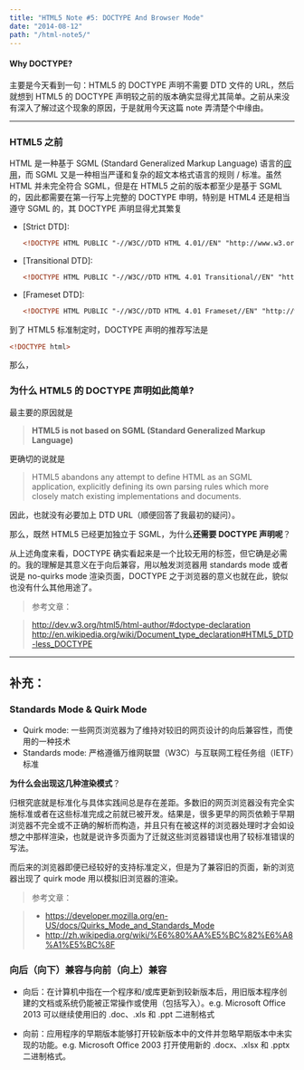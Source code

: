 ```yaml
---
title: "HTML5 Note #5: DOCTYPE And Browser Mode"
date: "2014-08-12"
path: "/html-note5/"
---
```

#### Why DOCTYPE?
主要是今天看到一句：HTML5 的 DOCTYPE 声明不需要 DTD 文件的 URL，然后就想到 HTML5 的 DOCTYPE 声明较之前的版本确实显得尤其简单。之前从来没有深入了解过这个现象的原因，于是就用今天这篇 note 弄清楚个中缘由。
- - -
### HTML5 之前
HTML 是一种基于 SGML (Standard Generalized Markup Language) 语言的[应用]((http://en.wikipedia.org/wiki/SGML#HTML))，而 SGML 又是一种相当严谨和复杂的超文本格式语言的规则 / 标准。虽然 HTML 并未完全符合 SGML，但是在 HTML5 之前的版本都至少是基于 SGML 的，因此都需要在第一行写上完整的 DOCTYPE 申明，特别是 HTML4 还是相当遵守 SGML 的，其 DOCTYPE 声明显得尤其繁复
- [Strict DTD]:
  ```html
  <!DOCTYPE HTML PUBLIC "-//W3C//DTD HTML 4.01//EN" "http://www.w3.org/TR/html4/strict.dtd">
  ```
- [Transitional DTD]:
  ```html
  <!DOCTYPE HTML PUBLIC "-//W3C//DTD HTML 4.01 Transitional//EN" "http://www.w3.org/TR/html4/loose.dtd">
  ```
- [Frameset DTD]:
  ```html
  <!DOCTYPE HTML PUBLIC "-//W3C//DTD HTML 4.01 Frameset//EN" "http://www.w3.org/TR/html4/frameset.dtd">
  ```

到了 HTML5 标准制定时，DOCTYPE 声明的推荐写法是
```html
<!DOCTYPE html>
```
那么，
### 为什么 HTML5 的 DOCTYPE 声明如此简单?

最主要的原因就是
> **HTML5 is not based on SGML (Standard Generalized Markup Language)**

更确切的说就是
> HTML5 abandons any attempt to define HTML as an SGML application, explicitly defining its own parsing rules which more closely match existing implementations and documents.

因此，也就没有必要加上 DTD URL（顺便回答了我最初的疑问）。

那么，既然 HTML5 已经更加独立于 SGML，为什么**还需要 DOCTYPE 声明呢**？

从上述角度来看，DOCTYPE 确实看起来是一个比较无用的标签，但它确是必需的。我的理解是其意义在于向后兼容，用以触发浏览器用 standards mode 或者说是 no-quirks mode 渲染页面，DOCTYPE 之于浏览器的意义也就在此，貌似也没有什么其他用途了。

> 参考文章：

> http://dev.w3.org/html5/html-author/#doctype-declaration
> http://en.wikipedia.org/wiki/Document_type_declaration#HTML5_DTD-less_DOCTYPE

- - -
## 补充：

### Standards Mode & Quirk Mode

- Quirk mode: 一些网页浏览器为了维持对较旧的网页设计的向后兼容性，而使用的一种技术
- Standards mode: 严格遵循万维网联盟（W3C）与互联网工程任务组（IETF）标准

**为什么会出现这几种渲染模式**？

归根究底就是标准化与具体实践间总是存在差距。多数旧的网页浏览器没有完全实施标准或者在这些标准完成之前就已被开发。结果是，很多更早的网页依赖于早期浏览器不完全或不正确的解析而构造，并且只有在被这样的浏览器处理时才会如设想之中那样渲染，也就是说许多页面为了迁就这些浏览器错误也用了较标准错误的写法。

而后来的浏览器即便已经较好的支持标准定义，但是为了兼容旧的页面，新的浏览器出现了 quirk mode 用以模拟旧浏览器的渲染。

> 参考文章：

> - https://developer.mozilla.org/en-US/docs/Quirks_Mode_and_Standards_Mode
> - http://zh.wikipedia.org/wiki/%E6%80%AA%E5%BC%82%E6%A8%A1%E5%BC%8F

### 向后（向下）兼容与向前（向上）兼容
- 向后：在计算机中指在一个程序和/或库更新到较新版本后，用旧版本程序创建的文档或系统仍能被正常操作或使用（包括写入）。e.g. Microsoft Office 2013 可以继续使用旧的 .doc、.xls 和 .ppt 二进制格式

- 向前：应用程序的早期版本能够打开较新版本中的文件并忽略早期版本中未实现的功能。e.g. Microsoft Office 2003 打开使用新的 .docx、.xlsx 和 .pptx 二进制格式。

